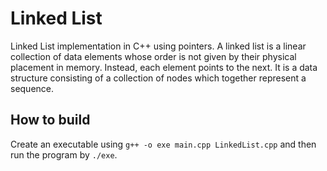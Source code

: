 # Linked List

Linked List implementation in C++ using pointers. A linked list is a linear collection of data elements whose order is not given by their physical placement in memory. Instead, each element points to the next. It is a data structure consisting of a collection of nodes which together represent a sequence.

## How to build

Create an executable using `g++ -o exe main.cpp LinkedList.cpp` and then run the program by `./exe`.
